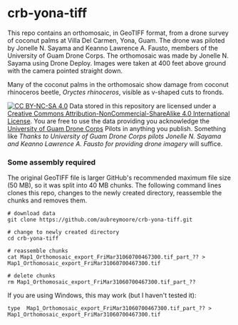 # crb-yona-tiff

This repo contains an orthomosaic, in GeoTIFF format, from a drone survey of coconut palms at Villa Del Carmen, Yona, Guam. 
The drone was piloted by Jonelle N. Sayama and Keanno Lawrence A. Fausto, members of the University of Guam Drone Corps. The orthomosaic was made by Jonelle N. Sayama using Drone Deploy. Images were taken at 400 feet above ground with the camera pointed straight down.

Many of the coconut palms in the orthomosaic show damage from coconut rhinoceros beetle, *Oryctes rhinoceros*, visible as v-shaped cuts to fronds.  

[![CC BY-NC-SA 4.0][cc-by-nc-sa-shield]][cc-by-nc-sa]
Data stored in this repository are licensed under a [Creative Commons Attribution-NonCommercial-ShareAlike 4.0 International License][cc-by-nc-sa].
You are free to use the data providing you acknowledge the [University of Guam Drone Corps](https://www.uog.edu/nasa-guam-space-grant/uog-drone-corps) Pilots in anything you publish. Something like *Thanks to University of Guam Drone Corps pilots Jonelle N. Sayama and Keanno Lawrence A. Fausto for providing drone imagery* will suffice.

[cc-by-nc-sa]: http://creativecommons.org/licenses/by-nc-sa/4.0/
[cc-by-nc-sa-image]: https://licensebuttons.net/l/by-nc-sa/4.0/88x31.png
[cc-by-nc-sa-shield]: https://img.shields.io/badge/License-CC%20BY--NC--SA%204.0-lightgrey.svg

### Some assembly required

The original GeoTIFF file is larger GitHub's recommended maximum file size (50 MB), so it was split into 40 MB chunks. The following command lines clones this repo, changes to the newly created directory, reassemble the chunks and removes them.
```
# download data
git clone https://github.com/aubreymoore/crb-yona-tiff.git

# change to newly created directory
cd crb-yona-tiff

# reassemble chunks
cat Map1_Orthomosaic_export_FriMar31060700467300.tif_part_?? > Map1_Orthomosaic_export_FriMar31060700467300.tif

# delete chunks
rm Map1_Orthomosaic_export_FriMar31060700467300.tif_part_??
```

If you are using Windows, this may work (but I haven't tested it):
```
type  Map1_Orthomosaic_export_FriMar31060700467300.tif_part_?? > Map1_Orthomosaic_export_FriMar31060700467300.tif  
```

